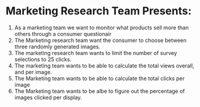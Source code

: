 # Marketing Research Team Presents:

1. As a marketing team we want to monitor what products sell more than others through a consumer questionair
2. The Marketing research team want the consumer to choose between three randomly generated images.
3. The marketing research team wants to limit the number of survey selections to 25 clicks.
4. The marketing team wants to be able to calculate the total views overall, and per image.
5. The Marketing team wants to be able to calculate the total clicks per image
6. The Marketing team wants to be albe to figure out the percentage of images clicked per display.
